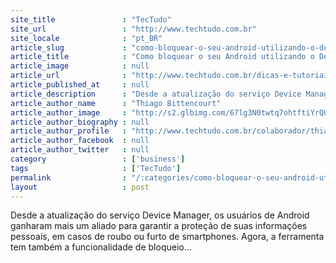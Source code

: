 ```yaml
---
site_title               : "TecTudo"
site_url                 : "http://www.techtudo.com.br"
site_locale              : "pt_BR"
article_slug             : "como-bloquear-o-seu-android-utilizando-o-device-manager"
article_title            : "Como bloquear o seu Android utilizando o Device Manager"
article_image            : null
article_url              : "http://www.techtudo.com.br/dicas-e-tutoriais/noticia/2013/10/como-bloquear-o-seu-android-utilizando-o-device-manager.html"
article_published_at     : null
article_description      : "Desde a atualização do serviço Device Manager, os usuários de Android ganharam mais um aliado para garantir a proteção de suas informações pessoais, em casos de roubo ou furto de smartphones. Agora, a ferramenta tem também a funcionalidade de bloqueio..."
article_author_name      : "Thiago Bittencourt"
article_author_image     : "http://s2.glbimg.com/67lg3N0twtq7ohtftiYrQUoisyo=/30x30/s2.glbimg.com/dAso4Dgux-g8X2dt0fiJ8nVwoDA=/0x0:401x403/75x75/s.glbimg.com/po/tt2/f/original/2013/03/26/thiago_1.jpg"
article_author_biography : null
article_author_profile   : "http://www.techtudo.com.br/colaborador/thiago-bittencourt.html"
article_author_facebook  : null
article_author_twitter   : null
category                 : ['business']
tags                     : ['TecTudo']
permalink                : "/:categories/como-bloquear-o-seu-android-utilizando-o-device-manager/"
layout                   : post
---
```


Desde a atualização do serviço Device Manager, os usuários de Android ganharam mais um aliado para garantir a proteção de suas informações pessoais, em casos de roubo ou furto de smartphones. Agora, a ferramenta tem também a funcionalidade de bloqueio...
